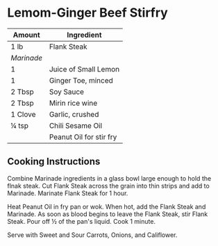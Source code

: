 # Lemom-Ginger Beef Stirfry

|Amount|Ingredient|
|----|----|
1 lb | Flank Steak
*Marinade* |
1 | Juice of Small Lemon
1 | Ginger Toe, minced
2 Tbsp | Soy Sauce
2 Tbsp | Mirin rice wine
1 Clove | Garlic, crushed
¼ tsp | Chili Sesame Oil
||Peanut Oil for stir fry

## Cooking Instructions
Combine Marinade ingredients in a glass bowl large enough to hold the flnak steak.
Cut Flank Steak across the grain into thin strips and add to Marinade.
Marinate Flank Steak for 1 hour.

Heat Peanut Oil in fry pan or wok.
When hot, add the Flank Steak and Marinade.
As soon as blood begins to leave the Flank Steak, stir Flank Steak.
Pour off ½ of the pan's liquid.
Cook 1 minute.

Serve with Sweet and Sour Carrots, Onions, and Califlower.
